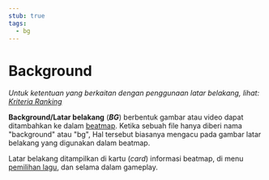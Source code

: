 ```yaml
---
stub: true
tags:
  - bg
---
```


# Background

*Untuk ketentuan yang berkaitan dengan penggunaan latar belakang, lihat: [Kriteria Ranking](/wiki/Ranking_criteria)*

**Background/Latar belakang** (***BG***) berbentuk gambar atau video dapat ditambahkan ke dalam [beatmap](/wiki/Beatmap). Ketika sebuah file hanya diberi nama "background" atau "bg", Hal tersebut biasanya mengacu pada gambar latar belakang yang digunakan dalam beatmap. 

Latar belakang ditampilkan di kartu (*card*) informasi beatmap, di menu [pemilihan lagu](/wiki/Client/Interface#pemilihan-lagu), dan selama dalam gameplay.
